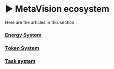 # ▶ MetaVision ecosystem

Here are the articles in this section :

### [Energy System](huan-shi-yong-hu-de-mei-ri-neng-liang-shang-xian.md)

### [Token System](huan-shi-yong-hu-de-mei-ri-dai-bi-shang-xian.md)

### [Task system](ren-wu-xi-tong.md)

